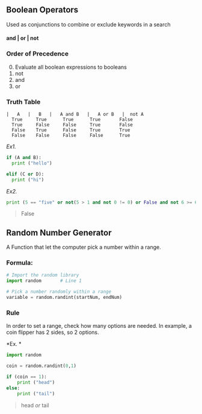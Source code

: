 ## Boolean Operators

Used as conjunctions to combine or exclude keywords in a search

#### and | or | not

### Order of Precedence
0. Evaluate all boolean expressions to booleans
1. not
2. and
3. or

### Truth Table

	|   A   |   B   |   A and B   |   A or B   |  not A
	  True	   True	     True	   True	      False
	  True	   False     False	   True	      False
	  False	   True	     False	   True	      True
	  False	   False     False	   False      True

*Ex1.*
```python
if (A and B):
  print ("hello")

elif (C or D):
  print ("hi")
```

*Ex2.*
```python
print (5 == "five" or not(5 > 1 and not 0 != 0) or False and not 6 >= 6 and 10 <= 11)
```
> False

## Random Number Generator

A Function that let the computer pick a number within a range.


### Formula:
```python
# Import the random library
import random		# Line 1

# Pick a number randomly within a range
variable = random.randint(startNum, endNum)
```

### Rule
In order to set a range, check how many options are needed. In example, a coin flipper has 2 sides, so 2 options.

*Ex. * 
```python
import random

coin = random.randint(0,1)

if (coin == 1):
	print ("head")
else:
	print ("tail")
```
> head *or* tail